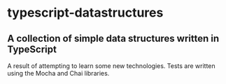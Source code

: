 # typescript-datastructures

## A collection of simple data structures written in TypeScript

A result of attempting to learn some new technologies. Tests are written using the Mocha and Chai libraries.
